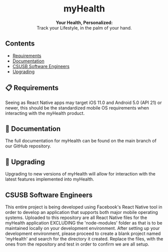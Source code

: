 <h1 align="center">
    myHealth
  </a>
</h1>

<p align="center">
  <strong>Your Health, Personalized:</strong><br>
  Track your Lifestyle, in the palm of your hand.
</p>

## Contents

- [Requirements](#-requirements)
- [Documentation](#-documentation)
- [CSUSB Software Engineers](#csusb-software-engineers)
- [Upgrading](#-upgrading)


## 📋 Requirements

Seeing as React Native apps may target iOS 11.0 and Android 5.0 (API 21) or newer, this should be the standardized mobile OS requirements when interacting with the myHealth product.

## 📖 Documentation

The full documentation for myHealth can be found on the main branch of our GitHub repository.

## 🚀 Upgrading

Upgrading to new versions of myHealth will allow for interaction with the latest features implemented into myHealth.

## CSUSB Software Engineers

This entire project is being developed using Facebook's React Native tool in order to develop an application that supports both major mobile operating systems. Uploaded to this repository are all React Native files for the myHealth application EXCLUDING the 'node-modules' folder as that is to be maintained locally on your development environment. After setting up your development environment, please proceed to create a blank project named 'myHealth' and search for the directory it created. Replace the files, with the ones from the repository and test in order to confirm we are all setup.

